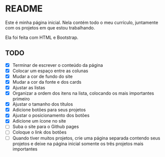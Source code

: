 # README

Este é minha página inicial. Nela contém todo o meu currículo, juntamente com os projetos em que estou trabalhando.

Ela foi feita com HTML e Bootstrap.

## TODO

- [x] Terminar de escrever o conteúdo da página
- [x] Colocar um espaço entre as colunas
- [x] Mudar a cor de fundo do site
- [x] Mudar a cor da fonte e dos cards
- [x] Ajustar as listas
- [x] Organizar a ordem dos itens na lista, colocando os mais importantes primeiro
- [x] Ajustar o tamanho dos títulos
- [x] Adicione botões para seus projetos
- [x] Ajustar o posicionamento dos botões
- [x] Adicione um ícone no site
- [ ] Suba o site para o Github pages
- [ ] Coloque o link dos botões
- [ ] Quando tiver muitos projetos, crie uma página separada contendo seus projetos e deixe na página inicial somente os três projetos mais importantes
